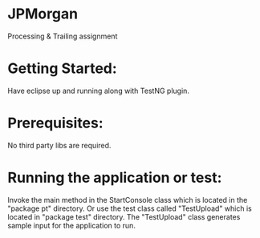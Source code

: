 # JPMorgan

Processing & Trailing assignment

# Getting Started:
Have eclipse up and running along with TestNG plugin.

# Prerequisites:
No third party libs are required.

# Running the application or test:
Invoke the main method in the StartConsole class which is located in the "package pt" directory.
Or use the test class called "TestUpload" which is located in "package test" directory.
The "TestUpload" class generates sample input for the application to run.
